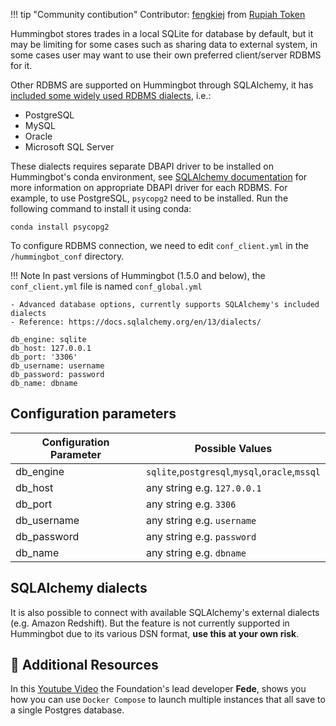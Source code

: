 !!! tip "Community contibution"
    Contributor: [fengkiej](https://github.com/fengkiej) from [Rupiah Token](https://rupiahtoken.com/)

Hummingbot stores trades in a local SQLite for database by default, but it may be limiting for some cases such as sharing data to external system, in some cases user may want to use their own preferred client/server RDBMS for it.

Other RDBMS are supported on Hummingbot through SQLAlchemy, it has [included some widely used RDBMS dialects](https://docs.sqlalchemy.org/en/13/dialects/index.html), i.e.:

- PostgreSQL
- MySQL
- Oracle
- Microsoft SQL Server

These dialects requires separate DBAPI driver to be installed on Hummingbot's conda environment, see [SQLAlchemy documentation](https://docs.sqlalchemy.org/en/13/dialects/index.html) for more information on appropriate DBAPI driver for each RDBMS. For example, to use PostgreSQL, `psycopg2` need to be installed. Run the following command to install it using conda:

```
conda install psycopg2
```

To configure RDBMS connection, we need to edit `conf_client.yml` in the `/hummingbot_conf` directory.

!!! Note
    In past versions of Hummingbot (1.5.0 and below), the `conf_client.yml` file is named `conf_global.yml`

```
- Advanced database options, currently supports SQLAlchemy's included dialects
- Reference: https://docs.sqlalchemy.org/en/13/dialects/

db_engine: sqlite
db_host: 127.0.0.1
db_port: '3306'
db_username: username
db_password: password
db_name: dbname
```

## Configuration parameters

| Configuration Parameter | Possible Values                                |
| ----------------------- |------------------------------------------------|
| db_engine               | `sqlite`,`postgresql`,`mysql`,`oracle`,`mssql` |
| db_host                 | any string e.g. `127.0.0.1`                    |
| db_port                 | any string e.g. `3306`                         |
| db_username             | any string e.g. `username`                     |
| db_password             | any string e.g. `password`                     |
| db_name                 | any string e.g. `dbname`                       |

## SQLAlchemy dialects

It is also possible to connect with available SQLAlchemy's external dialects (e.g. Amazon Redshift). But the feature is not currently supported in Hummingbot due to its various DSN format, **use this at your own risk**.

## 📘 Additional Resources

In this [Youtube Video](https://www.youtube.com/watch?v=LU-4Ui-KCtY) the Foundation's lead developer **Fede**, shows you how you can use `Docker Compose` to launch multiple instances that all save to a single Postgres database.
